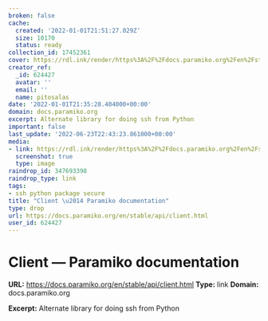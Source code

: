 ```yaml
---
broken: false
cache:
  created: '2022-01-01T21:51:27.029Z'
  size: 10170
  status: ready
collection_id: 17452361
cover: https://rdl.ink/render/https%3A%2F%2Fdocs.paramiko.org%2Fen%2Fstable%2Fapi%2Fclient.html
creator_ref:
  _id: 624427
  avatar: ''
  email: ''
  name: pitosalas
date: '2022-01-01T21:35:28.404000+00:00'
domain: docs.paramiko.org
excerpt: Alternate library for doing ssh from Python
important: false
last_update: '2022-06-23T22:43:23.861000+00:00'
media:
- link: https://rdl.ink/render/https%3A%2F%2Fdocs.paramiko.org%2Fen%2Fstable%2Fapi%2Fclient.html
  screenshot: true
  type: image
raindrop_id: 347693398
raindrop_type: link
tags:
- ssh python package secure
title: "Client \u2014 Paramiko documentation"
type: drop
url: https://docs.paramiko.org/en/stable/api/client.html
user_id: 624427
---
```


# Client — Paramiko documentation

**URL:** https://docs.paramiko.org/en/stable/api/client.html
**Type:** link
**Domain:** docs.paramiko.org

**Excerpt:** Alternate library for doing ssh from Python
